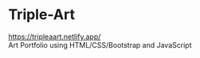 # Triple-Art
https://tripleaart.netlify.app/  
Art Portfolio using HTML/CSS/Bootstrap and JavaScript

